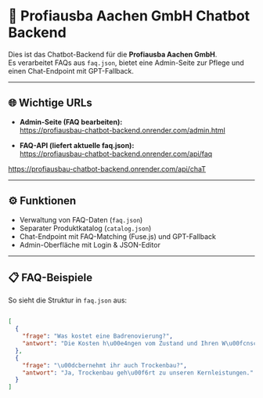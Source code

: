 # 🤖 Profiausba Aachen GmbH Chatbot Backend


Dies ist das Chatbot-Backend für die **Profiausba Aachen GmbH**.  
Es verarbeitet FAQs aus `faq.json`, bietet eine Admin-Seite zur Pflege und einen Chat-Endpoint mit GPT-Fallback.

---

## 🌐 Wichtige URLs

- **Admin-Seite (FAQ bearbeiten):**  
 <a href="https://profiausbau-chatbot-backend.onrender.com/admin.html" target="_blank">https://profiausbau-chatbot-backend.onrender.com/admin.html</a>
 
- **FAQ-API (liefert aktuelle faq.json):**  
 <a href="https://profiausbau-chatbot-backend.onrender.com/api/faq" target="_blank">https://profiausbau-chatbot-backend.onrender.com/api/faq</a>

 <a href="https://profiausbau-chatbot-backend.onrender.com/api/chat" target="_blank">https://profiausbau-chatbot-backend.onrender.com/api/chaT</a>


---

## ⚙️ Funktionen

- Verwaltung von FAQ-Daten (`faq.json`)  
- Separater Produktkatalog (`catalog.json`)  
- Chat-Endpoint mit FAQ-Matching (Fuse.js) und GPT-Fallback  
- Admin-Oberfläche mit Login & JSON-Editor  

---

## 📋 FAQ-Beispiele

So sieht die Struktur in `faq.json` aus:

```json

[
  {
    "frage": "Was kostet eine Badrenovierung?",
    "antwort": "Die Kosten h\u00e4ngen vom Zustand und Ihren W\u00fcnschen ab. Wir beraten Sie gern pers\u00f6nlich."
  },
  {
    "frage": "\u00dcbernehmt ihr auch Trockenbau?",
    "antwort": "Ja, Trockenbau geh\u00f6rt zu unseren Kernleistungen."
  }
]

